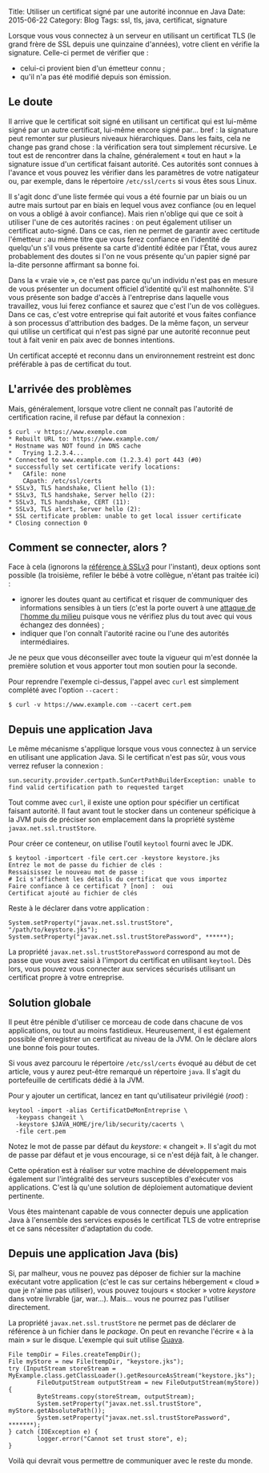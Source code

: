 Title: Utiliser un certificat signé par une autorité inconnue en Java
Date: 2015-06-22
Category: Blog
Tags: ssl, tls, java, certificat, signature

Lorsque vous vous connectez à un serveur en utilisant un certificat TLS (le grand frère de SSL depuis une quinzaine d'années), votre client en vérifie la signature. Celle-ci permet de vérifier que : 

 * celui-ci provient bien d'un émetteur connu ;
 * qu'il n'a pas été modifié depuis son émission.

## Le doute

Il arrive que le certificat soit signé en utilisant un certificat qui est lui-même signé par un autre certificat, lui-même encore signé par... bref : la signature peut remonter sur plusieurs niveaux hiérarchiques. Dans les faits, cela ne change pas grand chose : la vérification sera tout simplement récursive. Le tout est de rencontrer dans la chaîne, généralement « tout en haut » la signature issue d'un certificat faisant autorité. Ces autorités sont connues à l'avance et vous pouvez les vérifier dans les paramètres de votre natigateur ou, par exemple, dans le répertoire `/etc/ssl/certs` si vous êtes sous Linux.

Il s'agit donc d'une liste fermée qui vous a été fournie par un biais ou un autre mais surtout par en biais en lequel vous avez confiance (ou en lequel on vous a obligé à avoir confiance). Mais rien n'oblige qui que ce soit à utiliser l'une de ces autorités racines : on peut également utiliser un certificat auto-signé. Dans ce cas, rien ne permet de garantir avec certitude l'émetteur : au même titre que vous ferez confiance en l'identité de quelqu'un s'il vous présente sa carte d'identité éditée par l'État, vous aurez probablement des doutes si l'on ne vous présente qu'un papier signé par la-dite personne affirmant sa bonne foi. 

Dans la « vraie vie », ce n'est pas parce qu'un individu n'est pas en mesure de vous présenter un document officiel d'identité qu'il est malhonnête. S'il vous présente son badge d'accès à l'entreprise dans laquelle vous travaillez, vous lui ferez confiance et saurez que c'est l'un de vos collègues. Dans ce cas, c'est votre entreprise qui fait autorité et vous faites confiance à son processus d'attribution des badges. De la même façon, un serveur qui utilise un certificat qui n'est pas signé par une autorité reconnue peut tout à fait venir en paix avec de bonnes intentions. 

Un certificat accepté et reconnu dans un environnement restreint est donc préférable à pas de certificat du tout.

## L'arrivée des problèmes

Mais, généralement, lorsque votre client ne connaît pas l'autorité de certification racine, il refuse par défaut la connexion : 

    $ curl -v https://www.exemple.com
    * Rebuilt URL to: https://www.example.com/
    * Hostname was NOT found in DNS cache
    *   Trying 1.2.3.4...
    * Connected to www.example.com (1.2.3.4) port 443 (#0)
    * successfully set certificate verify locations:
    *   CAfile: none
        CApath: /etc/ssl/certs
    * SSLv3, TLS handshake, Client hello (1):
    * SSLv3, TLS handshake, Server hello (2):
    * SSLv3, TLS handshake, CERT (11):
    * SSLv3, TLS alert, Server hello (2):
    * SSL certificate problem: unable to get local issuer certificate
    * Closing connection 0

## Comment se connecter, alors ?

Face à cela (ignorons la [référence à SSLv3](https://fr.wikipedia.org/wiki/POODLE) pour l'instant), deux options sont possible (la troisième, refiler le bébé à votre collègue, n'étant pas traitée ici) :

 * ignorer les doutes quant au certificat et risquer de communiquer des informations sensibles à un tiers (c'est la porte ouvert à une [attaque de l'homme du milieu](https://fr.wikipedia.org/wiki/Attaque_de_l%27homme_du_milieu) puisque vous ne vérifiez plus du tout avec qui vous échangez des données) ;
 * indiquer que l'on connaît l'autorité racine ou l'une des autorités intermédiaires. 

Je ne peux que vous déconseiller avec toute la vigueur qui m'est donnée la première solution et vous apporter tout mon soutien pour la seconde. 

Pour reprendre l'exemple ci-dessus, l'appel avec `curl` est simplement complété avec l'option `--cacert` :

    $ curl -v https://www.example.com --cacert cert.pem

## Depuis une application Java

Le même mécanisme s'applique lorsque vous vous connectez à un service en utilisant une application Java. Si le certificat n'est pas sûr, vous vous verrez refuser la connexion : 

    sun.security.provider.certpath.SunCertPathBuilderException: unable to find valid certification path to requested target

Tout comme avec `curl`, il existe une option pour spécifier un certificat faisant autorité. Il faut avant tout le stocker dans un conteneur spéficique à la JVM puis de préciser son emplacement dans la propriété système `javax.net.ssl.trustStore`. 

Pour créer ce conteneur, on utilise l'outil `keytool` fourni avec le JDK. 

    $ keytool -importcert -file cert.cer -keystore keystore.jks
    Entrez le mot de passe du fichier de clés :  
    Ressaisissez le nouveau mot de passe :  
    # Ici s'affichent les détails du certificat que vous importez
    Faire confiance à ce certificat ? [non] :  oui
    Certificat ajouté au fichier de clés

Reste à le déclarer dans votre application : 

    System.setProperty("javax.net.ssl.trustStore", "/path/to/keystore.jks"); 
    System.setProperty("javax.net.ssl.trustStorePassword", ******);

La propriété `javax.net.ssl.trustStorePassword` correspond au mot de passe que vous avez saisi à l'import du certificat en utilisant `keytool`. Dès lors, vous pouvez vous connecter aux services sécurisés utilisant un certificat propre à votre entreprise.


## Solution globale

Il peut être pénible d'utiliser ce morceau de code dans chacune de vos applications, ou tout au moins fastidieux. Heureusement, il est également possible d'enregistrer un certificat au niveau de la JVM. On le déclare alors une bonne fois pour toutes.

Si vous avez parcouru le répertoire `/etc/ssl/certs` évoqué au début de cet article, vous y aurez peut-être remarqué un répertoire `java`. Il s'agit du portefeuille de certificats dédié à la JVM.

Pour y ajouter un certificat, lancez en tant qu'utilisateur privilégié (*root*) : 

    keytool -import -alias CertificatDeMonEntreprise \
      -keypass changeit \
      -keystore $JAVA_HOME/jre/lib/security/cacerts \
      -file cert.pem

Notez le mot de passe par défaut du *keystore*: « changeit ». Il s'agit du mot de passe par défaut et je vous encourage, si ce n'est déjà fait, à le changer.

Cette opération est à réaliser sur votre machine de développement mais également sur l'intégralité des serveurs susceptibles d'exécuter vos applications. C'est là qu'une solution de déploiement automatique devient pertinente.

Vous êtes maintenant capable de vous connecter depuis une application Java à l'ensemble des services exposés le certificat TLS de votre entreprise et ce sans nécessiter d'adaptation du code. 


## Depuis une application Java (bis)

Si, par malheur, vous ne pouvez pas déposer de fichier sur la machine exécutant votre application (c'est le cas sur certains hébergement « cloud » que je n'aime pas utiliser), vous pouvez toujours « stocker » votre *keystore* dans votre livrable (jar, war...). Mais... vous ne pourrez pas l'utiliser directement. 

La propriété `javax.net.ssl.trustStore` ne permet pas de déclarer de référence à un fichier dans le *package*. On peut en revanche l'écrire « à la main » sur le disque. L'exemple qui suit utilise [Guava](https://github.com/google/guava).

    File tempDir = Files.createTempDir();
    File myStore = new File(tempDir, "keystore.jks");
    try (InputStream storeStream = MyExample.class.getClassLoader().getResourceAsStream("keystore.jks");
            FileOutputStream outputStream = new FileOutputStream(myStore)) {
            ByteStreams.copy(storeStream, outputStream);
            System.setProperty("javax.net.ssl.trustStore", myStore.getAbsolutePath());
            System.setProperty("javax.net.ssl.trustStorePassword", *******);
    } catch (IOException e) {
            logger.error("Cannot set trust store", e);
    }

Voilà qui devrait vous permettre de communiquer avec le reste du monde.

